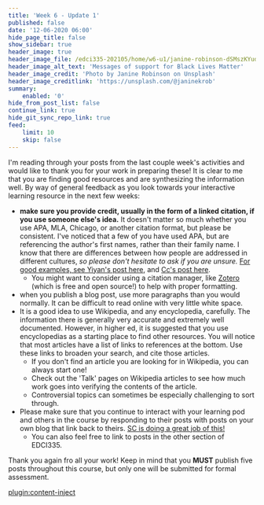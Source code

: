 ```yaml
---
title: 'Week 6 - Update 1'
published: false
date: '12-06-2020 06:00'
hide_page_title: false
show_sidebar: true
header_image: true
header_image_file: /edci335-202105/home/w6-u1/janine-robinson-dSMszKYuddc-unsplash.jpg
header_image_alt_text: 'Messages of support for Black Lives Matter'
header_image_credit: 'Photo by Janine Robinson on Unsplash'
header_image_creditlink: 'https://unsplash.com/@janinekrob'
summary:
    enabled: '0'
hide_from_post_list: false
continue_link: true
hide_git_sync_repo_link: true
feed:
    limit: 10
    skip: false
---
```


I'm reading through your posts from the last couple week's activities and would like to thank you for your work in preparing these! It is clear to me that you are finding good resources and are synthesizing the information well. By way of general feedback as you look towards your interactive learning resource in the next few weeks:

- **make sure you provide credit, usually in the form of a linked citation, if you use someone else's idea.**  It doesn't matter so much whether you use APA, MLA, Chicago, or another citation format, but please be consistent. I've noticed that a few of you have used APA, but are referencing the author's first names, rather than their family name. I know that there are differences between how people are addressed in different cultures, *so please don't hesitate to ask if you are unsure.* [For good examples, see Yiyan's post here](https://yiyan.opened.ca/prompt-%E2%85%B1-cooperative-learning/), and [Cc's post here](https://thisiscc.opened.ca/week-4-post-cooperative-learning-approach/).
  - You might want to consider using a citation manager, like [Zotero](https://zotero.org) (which is free and open source!) to help with proper formatting.
- when you publish a blog post, use more paragraphs than you would normally. It can be difficult to read online with very little white space.
- It is a good idea to use Wikipedia, and any encyclopedia, carefully. The information there is generally very accurate and extremely well documented. However, in higher ed, it is suggested that you use encyclopedias as a starting place to find other resources. You will notice that most articles have a list of links to references at the bottom. Use these links to broaden your search, and cite those articles.
  - If you don't find an article you are looking for in Wikipedia, you can always start one!
  - Check out the 'Talk' pages on Wikipedia articles to see how much work goes into verifying the contents of the article.
  - Controversial topics can sometimes be especially challenging to sort through.
- Please make sure that you continue to interact with your learning pod and others in the course by responding to their posts with posts on your own blog that link back to theirs. [SC is doing a great job of this!](https://sc-uvic.opened.ca/category/edci335/community-contribution/)
  - You can also feel free to link to posts in the other section of EDCI335.

Thank you again fro all your work! Keep in mind that you **MUST** publish five posts throughout this course, but only one will be submitted for formal assessment.

[plugin:content-inject](../w6/_week-6)


